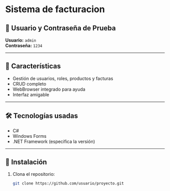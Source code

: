 # Sistema de facturacion

## 🔐 Usuario y Contraseña de Prueba

**Usuario:** `admin`  
**Contraseña:** `1234`

---

## 📌 Características

- Gestión de usuarios, roles, productos y facturas
- CRUD completo
- WebBrowser integrado para ayuda
- Interfaz amigable

---

## 🛠️ Tecnologías usadas

- C#
- Windows Forms
- .NET Framework (especifica la versión)

---

## 🚀 Instalación

1. Clona el repositorio:
   ```bash
   git clone https://github.com/usuario/proyecto.git
